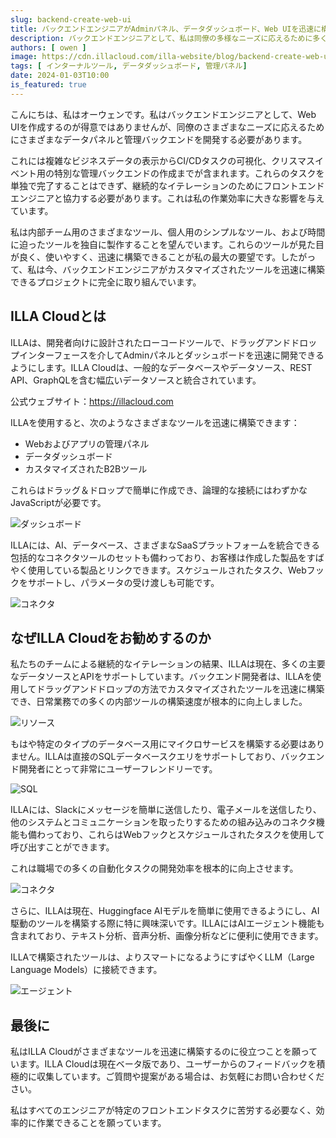 ```yaml
---
slug: backend-create-web-ui
title: バックエンドエンジニアがAdminパネル、データダッシュボード、Web UIを迅速に構築するのをサポートする製品を開発しました
description: バックエンドエンジニアとして、私は同僚の多様なニーズに応えるために多くのデータダッシュボードや管理パネルを作成することがよくありました。多様なビジネスデータを表示したり、CI/CDタスクを可視化したり、クリスマスイベント用の特別な管理パネルを作成したりすることから、これらすべてをわずか14日で達成しました。
authors: [ owen ]
image: https://cdn.illacloud.com/illa-website/blog/backend-create-web-ui/cover.png
tags: [ インターナルツール, データダッシュボード, 管理パネル]
date: 2024-01-03T10:00
is_featured: true
---
```


こんにちは、私はオーウェンです。私はバックエンドエンジニアとして、Web UIを作成するのが得意ではありませんが、同僚のさまざまなニーズに応えるためにさまざまなデータパネルと管理バックエンドを開発する必要があります。

これには複雑なビジネスデータの表示からCI/CDタスクの可視化、クリスマスイベント用の特別な管理バックエンドの作成までが含まれます。これらのタスクを単独で完了することはできず、継続的なイテレーションのためにフロントエンドエンジニアと協力する必要があります。これは私の作業効率に大きな影響を与えています。

私は内部チーム用のさまざまなツール、個人用のシンプルなツール、および時間に迫ったツールを独自に製作することを望んでいます。これらのツールが見た目が良く、使いやすく、迅速に構築できることが私の最大の要望です。したがって、私は今、バックエンドエンジニアがカスタマイズされたツールを迅速に構築できるプロジェクトに完全に取り組んでいます。

## ILLA Cloudとは

ILLAは、開発者向けに設計されたローコードツールで、ドラッグアンドドロップインターフェースを介してAdminパネルとダッシュボードを迅速に開発できるようにします。ILLA Cloudは、一般的なデータベースやデータソース、REST API、GraphQLを含む幅広いデータソースと統合されています。

公式ウェブサイト：https://illacloud.com

ILLAを使用すると、次のようなさまざまなツールを迅速に構築できます：

- Webおよびアプリの管理パネル
- データダッシュボード
- カスタマイズされたB2Bツール

これらはドラッグ＆ドロップで簡単に作成でき、論理的な接続にはわずかなJavaScriptが必要です。

![ダッシュボード](https://cdn.illacloud.com/illa-website/blog/backend-create-web-ui/dashboard.png)

ILLAには、AI、データベース、さまざまなSaaSプラットフォームを統合できる包括的なコネクタツールのセットも備わっており、お客様は作成した製品をすばやく使用している製品とリンクできます。スケジュールされたタスク、Webフックをサポートし、パラメータの受け渡しも可能です。

![コネクタ](https://cdn.illacloud.com/illa-website/blog/backend-create-web-ui/connector.png)

## なぜILLA Cloudをお勧めするのか

私たちのチームによる継続的なイテレーションの結果、ILLAは現在、多くの主要なデータソースとAPIをサポートしています。バックエンド開発者は、ILLAを使用してドラッグアンドドロップの方法でカスタマイズされたツールを迅速に構築でき、日常業務での多くの内部ツールの構築速度が根本的に向上しました。

![リソース](https://cdn.illacloud.com/illa-website/blog/backend-create-web-ui/resource.png)

もはや特定のタイプのデータベース用にマイクロサービスを構築する必要はありません。ILLAは直接のSQLデータベースクエリをサポートしており、バックエンド開発者にとって非常にユーザーフレンドリーです。

![SQL](https://cdn.illacloud.com/illa-website/blog/backend-create-web-ui/sql.png)

ILLAには、Slackにメッセージを簡単に送信したり、電子メールを送信したり、他のシステムとコミュニケーションを取ったりするための組み込みのコネクタ機能も備わっており、これらはWebフックとスケジュールされたタスクを使用して呼び出すことができます。

これは職場での多くの自動化タスクの開発効率を根本的に向上させます。

![コネクタ](https://cdn.illacloud.com/illa-website/blog/backend-create-web-ui/connector.png)

さらに、ILLAは現在、Huggingface AIモデルを簡単に使用できるようにし、AI駆動のツールを構築する際に特に興味深いです。ILLAにはAIエージェント機能も含まれており、テキスト分析、音声分析、画像分析などに便利に使用できます。

ILLAで構築されたツールは、よりスマートになるようにすばやくLLM（Large Language Models）に接続できます。

![エージェント](https://cdn.illacloud.com/illa-website/blog/backend-create-web-ui/agent.png)

## 最後に

私はILLA Cloudがさまざまなツールを迅速に構築するのに役立つことを願っています。ILLA Cloudは現在ベータ版であり、ユーザーからのフィードバックを積極的に収集しています。ご質問や提案がある場合は、お気軽にお問い合わせください。

私はすべてのエンジニアが特定のフロントエンドタスクに苦労する必要なく、効率的に作業できることを願っています。
